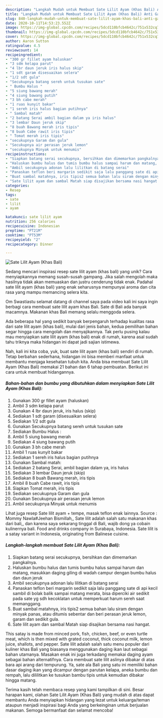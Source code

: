 ```yaml
---
description: "Langkah Mudah untuk Membuat Sate Lilit Ayam (Khas Bali) Anti Gagal"
title: "Langkah Mudah untuk Membuat Sate Lilit Ayam (Khas Bali) Anti Gagal"
slug: 840-langkah-mudah-untuk-membuat-sate-lilit-ayam-khas-bali-anti-gagal
date: 2020-10-11T14:53:23.552Z
image: https://img-global.cpcdn.com/recipes/5dcd110bfcb4642c/751x532cq70/sate-lilit-ayam-khas-bali-foto-resep-utama.jpg
thumbnail: https://img-global.cpcdn.com/recipes/5dcd110bfcb4642c/751x532cq70/sate-lilit-ayam-khas-bali-foto-resep-utama.jpg
cover: https://img-global.cpcdn.com/recipes/5dcd110bfcb4642c/751x532cq70/sate-lilit-ayam-khas-bali-foto-resep-utama.jpg
author: Aaron Sutton
ratingvalue: 4.5
reviewcount: 14
recipeingredient:
- "300 gr fillet ayam haluskan"
- "3 sdm kelapa parut"
- "4 lbr daun jeruk iris halus skip"
- "1 sdt garam disesuaikan selera"
- "1/2 sdt gula"
- "Secukupnya batang sereh untuk tusukan sate"
- " Bumbu Halus "
- "5 siung bawang merah"
- "4 siung bawang putih"
- "3 bh cabe merah"
- "1 ruas kunyit bakar"
- "1 sereh iris halus bagian putihnya"
- " Sambal matah"
- "2 batang Serai ambil bagian dalam ya iris halus"
- "3 lembar Daun jeruk skip"
- "8 buah Bawang merah iris tipis"
- "8 buah Cabe rawit iris tipis"
- " Tomat merah iris tipis"
- "secukupnya Garam dan gula"
- "Secukupnya air perasan jeruk lemon"
- "secukupnya Minyak untuk menumis"
recipeinstructions:
- "Siapkan batang serai secukupnya, bersihkan dan dimemarkan pangkalnya."
- "Haluskan bumbu halus dan tumis bumbu halus sampai harum dan matang, masukkan daging giling di wadah campur dengan bumbu halus dan daun jeruk"
- "Ambil secukupnya adonan lalu lilitkan di batang serai"
- "Panaskan teflon beri margarin sedikit saja lalu panggang sate di api kecil sambil di bolak balik sampai matang merata, bisa diperciki air sedikit pada sate yg sdh kecoklatan untuk memperkuat harum sereh saat memanggang."
- "Buat sambal matahnya, iris tipis2 semua bahan lalu siram dengan minyak panas, atau ditumis sebentar dan beri perasan jeruk lemon, garam dan sedikit gula."
- "Sate lilit ayam dan sambal Matah siap disajikan bersama nasi hangat."
categories:
- Resep
tags:
- sate
- lilit
- ayam

katakunci: sate lilit ayam 
nutrition: 256 calories
recipecuisine: Indonesian
preptime: "PT21M"
cooktime: "PT53M"
recipeyield: "2"
recipecategory: Dinner

---
```



![Sate Lilit Ayam (Khas Bali)](https://img-global.cpcdn.com/recipes/5dcd110bfcb4642c/751x532cq70/sate-lilit-ayam-khas-bali-foto-resep-utama.jpg)

Sedang mencari inspirasi resep sate lilit ayam (khas bali) yang unik? Cara menyiapkannya memang susah-susah gampang. Jika salah mengolah maka hasilnya tidak akan memuaskan dan justru cenderung tidak enak. Padahal sate lilit ayam (khas bali) yang enak seharusnya mempunyai aroma dan cita rasa yang mampu memancing selera kita.

Om Swastiastu selamat datang di channel saya pada video kali ini saya ingin berbagi cara membuat sate lilit ayam khas Bali. Sate di Bali ada banyak macamnya. Makanan khas Bali memang selalu menggoda selera.

Ada beberapa hal yang sedikit banyak berpengaruh terhadap kualitas rasa dari sate lilit ayam (khas bali), mulai dari jenis bahan, kedua pemilihan bahan segar hingga cara mengolah dan menyajikannya. Tak perlu pusing kalau mau menyiapkan sate lilit ayam (khas bali) enak di rumah, karena asal sudah tahu triknya maka hidangan ini dapat jadi sajian istimewa.


Nah, kali ini kita coba, yuk, buat sate lilit ayam (khas bali) sendiri di rumah. Tetap berbahan sederhana, hidangan ini bisa memberi manfaat untuk membantu menjaga kesehatan tubuh kita. Anda bisa membuat Sate Lilit Ayam (Khas Bali) memakai 21 bahan dan 6 tahap pembuatan. Berikut ini cara untuk membuat hidangannya.

<!--inarticleads1-->

##### Bahan-bahan dan bumbu yang dibutuhkan dalam menyiapkan Sate Lilit Ayam (Khas Bali):

1. Gunakan 300 gr fillet ayam (haluskan)
1. Ambil 3 sdm kelapa parut
1. Gunakan 4 lbr daun jeruk, iris halus (skip)
1. Sediakan 1 sdt garam (disesuaikan selera)
1. Sediakan 1/2 sdt gula
1. Gunakan Secukupnya batang sereh untuk tusukan sate
1. Sediakan  Bumbu Halus :
1. Ambil 5 siung bawang merah
1. Sediakan 4 siung bawang putih
1. Gunakan 3 bh cabe merah
1. Ambil 1 ruas kunyit bakar
1. Sediakan 1 sereh iris halus bagian putihnya
1. Gunakan  Sambal matah:
1. Sediakan 2 batang Serai, ambil bagian dalam ya, iris halus
1. Sediakan 3 lembar Daun jeruk (skip)
1. Sediakan 8 buah Bawang merah, iris tipis
1. Ambil 8 buah Cabe rawit, iris tipis
1. Siapkan  Tomat merah, iris tipis
1. Sediakan secukupnya Garam dan gula
1. Gunakan Secukupnya air perasan jeruk lemon
1. Ambil secukupnya Minyak untuk menumis


Lihat juga resep Sate lilit ayam + tempe, masak teflon enak lainnya. Source : Mommy Nawla#Jeehan Bismillah,, Sate lilit adalah salah satu makanan khas dari bali,, dan karena saya sekarang tinggal di Bali, wajib dong ya cobain kulinernya bali. Food and drinks company in Surabaya, Indonesia. Sate lilit is a satay variant in Indonesia, originating from Balinese cuisine. 

<!--inarticleads2-->

##### Langkah-langkah membuat Sate Lilit Ayam (Khas Bali):

1. Siapkan batang serai secukupnya, bersihkan dan dimemarkan pangkalnya.
1. Haluskan bumbu halus dan tumis bumbu halus sampai harum dan matang, masukkan daging giling di wadah campur dengan bumbu halus dan daun jeruk
1. Ambil secukupnya adonan lalu lilitkan di batang serai
1. Panaskan teflon beri margarin sedikit saja lalu panggang sate di api kecil sambil di bolak balik sampai matang merata, bisa diperciki air sedikit pada sate yg sdh kecoklatan untuk memperkuat harum sereh saat memanggang.
1. Buat sambal matahnya, iris tipis2 semua bahan lalu siram dengan minyak panas, atau ditumis sebentar dan beri perasan jeruk lemon, garam dan sedikit gula.
1. Sate lilit ayam dan sambal Matah siap disajikan bersama nasi hangat.


This satay is made from minced pork, fish, chicken, beef, or even turtle meat, which is then mixed with grated coconut, thick coconut milk, lemon juice, shallots, and pepper. Sate lilit adalah salah satu menu populer dari kuliner khas Bali yang biasanya menggunakan daging ikan laut sebagai bahan utamanya. Masakan enak ini juga terkadang memakai daging ayam sebagai bahan alternatifnya. Cara membuat sate lilit aslinya dibakar di atas bara api arang dari tempurung. Ya, sate ala Bali yang satu ini memiliki bahan dasar daging ikan yang dicampur dengan parutan kelapa, aneka bumbu dan rempah, lalu dililitkan ke tusukan bambu tipis untuk kemudian dibakar hingga matang. 

Terima kasih telah membaca resep yang kami tampilkan di sini. Besar harapan kami, olahan Sate Lilit Ayam (Khas Bali) yang mudah di atas dapat membantu Anda menyiapkan hidangan yang lezat untuk keluarga/teman ataupun menjadi inspirasi bagi Anda yang berkeinginan untuk berjualan makanan. Semoga bermanfaat dan selamat mencoba!
